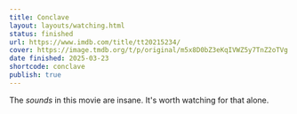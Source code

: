 ```yaml
---
title: Conclave
layout: layouts/watching.html
status: finished
url: https://www.imdb.com/title/tt20215234/
cover: https://image.tmdb.org/t/p/original/m5x8D0bZ3eKqIVWZ5y7TnZ2oTVg.jpg
date finished: 2025-03-23
shortcode: conclave
publish: true
---
```

The *sounds* in this movie are insane. It's worth watching for that alone.